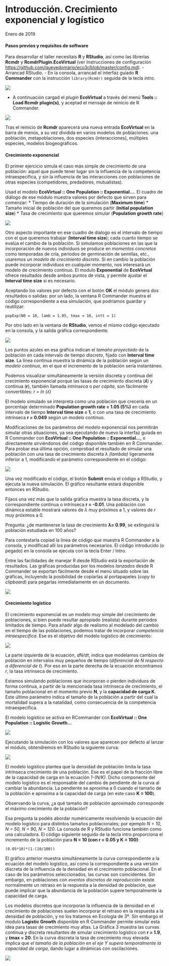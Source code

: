 Introducción. Crecimiento exponencial y logístico
================
Enero de 2019

#### Pasos previos y requisitos de software

Para desarrollar el taller necesitais **R** y **RStudio**, así como las librerías **Rcmdr** y **RcmdrPlugin.EcoVirtual** (ver Instrucciones de configuración <https://github.com/quevedomario/eco3r/blob/master/config.md>). - Arrancad RStudio. - En la consola, arrancad el interfaz guiado **R Commander** con la instrucción `library(Rcmdr)` seguida de la tecla *intro*.

![](intro_crecimiento_log_rcmdr_files/1.jpg)

-   A continuación cargad el *plugin* **EcoVirtual** a través del menú **Tools :: Load Rcmdr plugin(s)**, y aceptad el mensaje de reinicio de R Commander.

![](intro_crecimiento_log_rcmdr_files/2.png)

Tras el reinicio de **Rcmdr** aparecerá una nueva entrada **EcoVirtual** en la barra de menús, a su vez dividida en varios modelos de poblaciones: una población, metapoblaciones, dos especies (interacciones), múltiples especies, modelos biogeográficos.

#### Crecimiento exponencial

El primer ejercicio simula el caso más simple de crecimiento de una población: aquel que puede tener lugar sin la influencia de la competencia intraespecífica, y sin la influencia de las interacciones con poblaciones de otras especies (competidores, predadores, mutualistas).

Usad el modelo **EcoVirtual :: One Population :: Exponential…**. El cuadro de diálogo de ese módulo muestra valores por defecto que sirven para comenzar: \* Tiempo de duración de la simulación (**Maximum time**)
\* Tamaño inicial de población del que queremos partir (**Initial population size**)
\* Tasa de crecimiento que queremos simular (**Population growth rate**)

![](intro_crecimiento_log_rcmdr_files/3.png)

Otro aspecto importante en ese cuadro de dialogo es el intervalo de tiempo con el que queremos trabajar (**Interval time size**); cada cuanto tiempo se evalúa el cambio de la población. Si simulamos poblaciones en las que la incorporación de nuevos individuos se produce en *momentos concretos* como temporadas de cría, periodos de germinación de semillas, etc., usaremos un *modelo de crecimiento discreto*. Si en cambio la población puede incorporar individuos en cualquier momento, nos interesará un modelo de crecimiento continuo. El modulo **Exponential** de **EcoVirtual** ofrece resultados desde ambos puntos de vista, y permite ajustar el **Interval time size** si es necesario.

Aceptando los valores por defecto con el botón **OK** el módulo genera dos resultados o salidas: por un lado, la ventana R Commander muestra el código correspondiente a esa simulación, que podríamos guardar y reutilizar:

`popExp(N0 = 10, lamb = 1.05, tmax = 10, intt = 1)`

Por otro lado en la ventana de **RStudio**, vemos el mismo código ejecutado en la consola, y la salida gráfica correspondiente.

![](intro_crecimiento_log_rcmdr_files/4.png)

Los puntos azules en esa gráfica indican el *tamaño proyectado* de la población en cada intervalo de tiempo *discreto*, fijado con **Interval time size**. La línea continua muestra la dinámica de la población según un *modelo continuo*, en el que el incremento de la población sería instantáneo.

Podemos visualizar simultáneamente la versión discreta y continua del crecimiento exponencial porque las tasas de crecimiento discreta (**ʎ**) y continua (**r**), también llamada *intrínseca* o *per cápita*, son fácilmente convertibles: *r = ln (ʎ)*

El modelo simulado se interpreta como una población que crecería en un porcentaje determinado **Population growth rate = 1.05 (5%)** en cada intervalo de tiempo **Interval time size = 1**, o con una tasa de crecimiento intrínseca **r = 0.049** según un modelo continuo.

Modificaciones de los parámetros del modelo exponencial nos permitirán simular otras situaciones, ya sea ejecutando de nuevo la interfaz guiada en R Commander con **EcoVirtual :: One Population :: Exponential…**, o directamente sirviéndonos del código disponible también en R Commander. Para probar esa última opción, comprobad el resultado de simular una población con una tasa de crecimiento discreta *λ (lambda)* ligeramente inferior a 1, modificando el parámetro correspondiente en el código:

![](intro_crecimiento_log_rcmdr_files/5.png)

Una vez modificado el código, el botón **Submit** envía el código a RStudio, y ejecuta la nueva simulación. El gráfico resultante estará disponible entonces en RStudio.

Fijaos una vez más que la salida gráfica muestra la tasa discreta, y la correspondiente continua o intrínseca **r = -0.01**. Una población con dinámica estable mostrará valores de *λ* muy próximos a 1, y valores de *r* muy próximos a 0.

Pregunta: ¿de mantenerse la tasa de crecimiento **λ= 0.99**, se extinguirá la población estudiada en 100 años?

Para contestarla copiad la linea de código que muestra R Commander a la consola, y modificad allí los parámetros necesarios. El código introducido (o pegado) en la consola se ejecuta con la tecla Enter / Intro.

Entre las facilidades de manejar R desde RStudio está la exportación de resultados. Las gráficas producidas por los modelos *lanzados* desde R Commander se exportan fácilmente desde el menú situado sobre las gráficas, incluyendo la posibilidad de copiarlas al portapapeles (*copy to clipboard*) para pegarlas inmediatamente en un documento.

![](intro_crecimiento_log_rcmdr_files/6.png)

#### Crecimiento logístico

El crecimiento exponencial es un modelo muy simple del crecimiento de poblaciones, si bien puede resultar apropiado (realista) durante periodos limitados de tiempo. Para añadir algo de realismo al modelado del cambio en el tiempo de las poblaciones, podemos tratar de incorporar *competencia intraespecífica*. Ese es el objetivo del modelo logístico de crecimiento:

![](intro_crecimiento_log_rcmdr_files/7.png)

La parte izquierda de la ecuación, *dN/dt*, indica que modelamos cambios de población en intervalos muy pequeños de tiempo (*diferencial de N respecto a diferencial de t*). Por eso en la parte derecha de la ecuación encontramos *r*, la tasa intrínseca de crecimiento.

Estamos simulando poblaciones que incorporan o pierden individuos de forma continua, a partir de la mencionada tasa intrínseca de crecimiento, el tamaño poblacional en el momento previo **N**, y la **capacidad de carga K**. Este último parámetro indica el tamaño de la población a partir del cual la mortalidad supera a la natalidad, como consecuencia de la competencia intraespecífica.

El modelo logístico se activa en RCommander con **EcoVirtual :: One Population :: Logistic Growth...**

![](intro_crecimiento_log_rcmdr_files/8.png)

Ejecutando la simulación con los valores que aparecen por defecto al lanzar el módulo, obtendremos en RStudio la siguiente curva:

![](intro_crecimiento_log_rcmdr_files/9.png)

El modelo logístico plantea que la densidad de población limita la tasa intrínseca crecimiento de una población. Ese es el papel de la fracción libre de la capacidad de carga en la ecuación *1-(N/K)*. Dicho componente del modelo logístico es el responsable del cambio de pendiente de la curva al cambiar la abundancia. La pendiente se aproxima a 0 cuando el tamaño de la población e aproxima a la capacidad de carga (en este caso **K = 100**).

Observando la curva, ¿a qué tamaño de población aproximado corresponde el máximo crecimiento de la población?

Esa pregunta la podéis abordar numéricamente resolviendo la ecuación del modelo logístico para distintos tamaños poblacionales; por ejemplo *N = 10, N = 50, N = 90, N = 120*. La consola de R y RStudio funciona también como una calculadora. El código siguiente seguido de la tecla intro proporciona el incremento de la población para **N = 10 (con r = 0.05 y K = 100)**:

`(0.05*10)*(1-(10/100))`

El gráfico anterior muestra simultáneamente la curva correspondiente a la ecuación del modelo logístico, así como la correspondiente a una versión discreta de la influencia de la densidad en el crecimiento poblacional. En el caso de los parámetros seleccionados, las curvas son coincidentes. Sin embargo, en poblaciones con *eventos discretos de reproducción* existe normalmente un retraso en la respuesta a la densidad de población, que puede implicar que la abundancia de la población supere temporalmente la capacidad de carga.

Los modelos discretos que incorporan la influencia de la densidad en el crecimiento de poblaciones suelen incorporar el retraso en la respuesta a la densidad de población, y no los tratamos en Ecología de 3º. Sin embargo el modulo **Logistic Growth** disponible en R Commander permite simular esta idea para tasas de crecimiento muy altas. La Gráfica 3 muestra las curvas continua y discreta resultantes de simular crecimiento logístico con **r = 1.9**, y **tmax = 20**. En la curva discreta la tasa de crecimiento muy elevada implica que *el tamaño de la población en el eje Y supera temporalmente la capacidad de carga*, dando lugar a dinámicas con oscilaciones.

![](intro_crecimiento_log_rcmdr_files/10.png)
